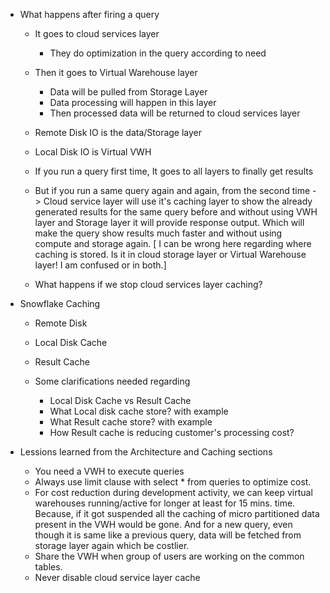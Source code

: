 - What happens after firing a query
    - It goes to cloud services layer
        - They do optimization in the query according to need
    - Then it goes to Virtual Warehouse layer
        - Data will be pulled from Storage Layer
        - Data processing will happen in this layer
        - Then processed data will be returned to cloud services layer
    - Remote Disk IO is the data/Storage layer
    - Local Disk IO is Virtual VWH
    - If you run a query first time, It goes to all layers to finally get results
    - But if you run a same query again and again, from the second time -> Cloud service
    layer will use it's caching layer to show the already generated results for the same query before and without using VWH layer and Storage layer it will provide response output. Which will make the query show results much faster and without using compute and storage again. [ I can be wrong here regarding where caching is stored. Is it in cloud storage layer or Virtual Warehouse layer! I am confused or in both.]

    - What happens if we stop cloud services layer caching?

- Snowflake Caching
    - Remote Disk
    - Local Disk Cache
    - Result Cache
    
    - Some clarifications needed regarding
        - Local Disk Cache vs Result Cache
        - What Local disk cache store? with example
        - What Result cache store? with example
        - How Result cache is reducing customer's processing cost?

- Lessions learned from the Architecture and Caching sections
    - You need a VWH to execute queries
    - Always use limit clause with select * from queries to optimize cost.
    - For cost reduction during development activity, we can keep virtual warehouses running/active for longer at least for 15 mins.
    time. Because, if it got suspended all the caching of micro partitioned data present
    in the VWH would be gone. And for a new query, even though it is same like a previous 
    query, data will be fetched from storage layer again which be costlier.
    - Share the VWH when group of users are working on the common tables.
    - Never disable cloud service layer cache 



